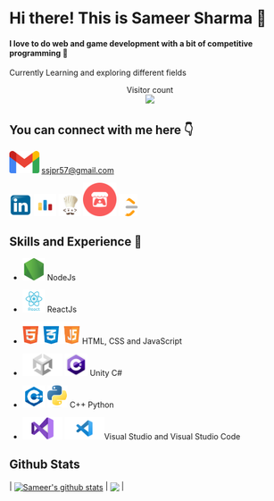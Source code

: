 # Hi there! This is Sameer Sharma 👋
#### I love to do web and game development with a bit of competitive programming 🙂
Currently Learning and exploring different fields
<p align="center"> 
  Visitor count<br>
  <img src="https://profile-counter.glitch.me/SameerSharma-57/count.svg" height="80" />
</p>
 

## You can connect with me here 👇

  [<img src='images\Gmail.png' alt='Gmail' height='40'>](mailto::ssjpr57@gmail.com) [ssjpr57@gmail.com](mailto::ssjpr57@gmail.com)
  
  [<img src='images\linkedin.png' alt='linkedin' height='40'>](https://www.linkedin.com/in/sameer-sharma-673121230/)  [<img src='images\codeforces.png' alt='codeforces' height='40'>](https://codeforces.com/profile/Sameer_sharma)  [<img src='images\codechef.png' alt='codechef' height='40'>](https://www.codechef.com/users/sameer_sharma)  [<img src='images\itch.io.png' alt='itch-dot-io' height='60'>](https://itch.io/profile/sameer-sharma)  [<img src='images\LeetCode_logo_white_no_text.svg.png' alt='leetcode' height='40'>](https://leetcode.com/user3673P/)  


## Skills and Experience 🚀 
- [<img src='images\Nodejs.png' alt='NodeJs' height='40'>](https://nodejs.org/en/about) NodeJs
- [<img src='images\reactjs.png' alt='ReactJs' height='40'>](https://react.dev/) ReactJs
- [<img src='images\html_css_js.png' alt='HTML CSS JS' height='40'>](https://react.dev/) HTML, CSS and JavaScript


- [<img src='images\unity.png' alt='Unity' height='40'>](https://unity.com/) [<img src='images\c_sharp.png' alt='C#' height='40'>](https://learn.microsoft.com/en-us/dotnet/csharp/)         Unity C#


- [<img src='images\cpp.png' alt='C++' height='40'>](https://isocpp.org/) [<img src='images\python.png' alt='Python' height='40'>](https://www.python.org/about/)  C++ Python
-  [<img src='images\vs.png' alt='VS' height='40'>](https://visualstudio.microsoft.com/) [<img src='images\vscode.png' alt='VS code' height='40'>](https://code.visualstudio.com/)Visual Studio and Visual Studio Code 




<!-- [<img src='images\csharp.png' alt='C Sharp' height='40'>](https://learn.microsoft.com/en-us/dotnet/csharp/) -->








## Github Stats 
  | <a href="https://github.com/SameerSharma-57/github-readme-stats"><img align="center" src="https://github-readme-stats.vercel.app/api?username=SameerSharma-57&show_icons=true&include_all_commits=true&theme=buefy&hide_border=true" alt="Sameer's github stats" /></a> | <a href="https://github.com/SameerSharma-57/github-readme-stats"><img align="center" src="https://github-readme-stats.vercel.app/api/top-langs/?username=SameerSharma-57&layout=compact&theme=buefy&hide_border=true" /></a> |


